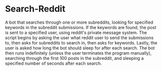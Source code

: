 # Search-Reddit
A bot that searches through one or more  subreddits, looking for specified keywords in the subreddit submissions. If the keywords are  found, the post is sent to a specified user, using reddit's private message system.  The script begins by asking the user what reddit user to send the submissions to, then asks for subreddits to search in, then asks for keywords. Lastly, the user is asked how long the bot should sleep for after each search.  The bot then runs indefinitely (unless the user  terminates the program manually), searching through the first 100 posts in the subreddit, and sleeping a specified number of seconds after each search.
